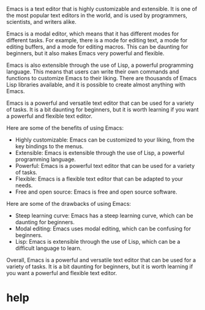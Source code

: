 Emacs is a text editor that is highly customizable and extensible. It is one of the most popular text editors in the world, and is used by programmers, scientists, and writers alike.

Emacs is a modal editor, which means that it has different modes for different tasks. For example, there is a mode for editing text, a mode for editing buffers, and a mode for editing macros. This can be daunting for beginners, but it also makes Emacs very powerful and flexible.

Emacs is also extensible through the use of Lisp, a powerful programming language. This means that users can write their own commands and functions to customize Emacs to their liking. There are thousands of Emacs Lisp libraries available, and it is possible to create almost anything with Emacs.

Emacs is a powerful and versatile text editor that can be used for a variety of tasks. It is a bit daunting for beginners, but it is worth learning if you want a powerful and flexible text editor.

Here are some of the benefits of using Emacs:

* Highly customizable: Emacs can be customized to your liking, from the key bindings to the menus.
* Extensible: Emacs is extensible through the use of Lisp, a powerful programming language.
* Powerful: Emacs is a powerful text editor that can be used for a variety of tasks.
* Flexible: Emacs is a flexible text editor that can be adapted to your needs.
* Free and open source: Emacs is free and open source software.

Here are some of the drawbacks of using Emacs:

* Steep learning curve: Emacs has a steep learning curve, which can be daunting for beginners.
* Modal editing: Emacs uses modal editing, which can be confusing for beginners.
* Lisp: Emacs is extensible through the use of Lisp, which can be a difficult language to learn.

Overall, Emacs is a powerful and versatile text editor that can be used for a variety of tasks. It is a bit daunting for beginners, but it is worth learning if you want a powerful and flexible text editor.




# help 

```

```
              
